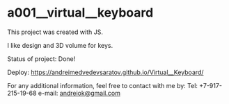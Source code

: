 # a001__virtual__keyboard

This project was created with JS.

I like design and 3D volume for keys.

Status of project: Done!

Deploy: https://andreimedvedevsaratov.github.io/Virtual__Keyboard/

For any additional information, feel free to contact with me by:
Tel: +7-917-215-19-68
e-mail: andreiok@gmail.com
